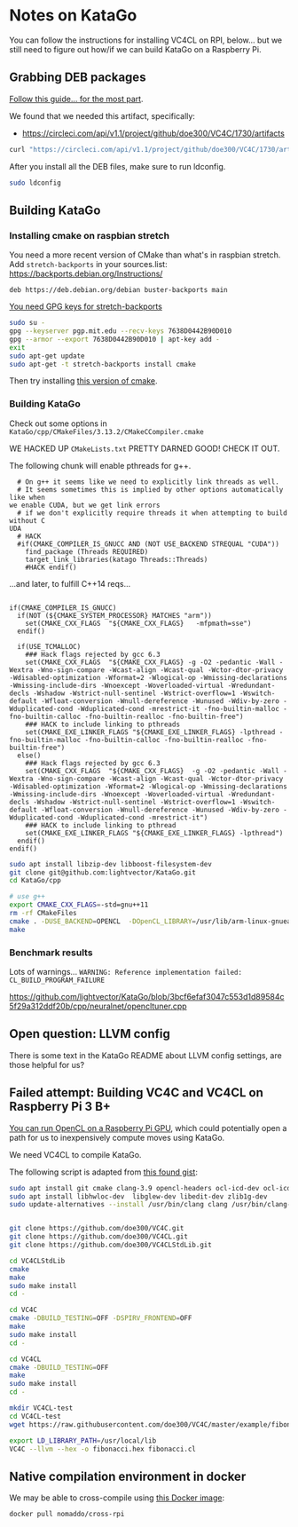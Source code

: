 # Notes on KataGo

You can follow the instructions for installing VC4CL on RPI, below... but we still need to figure out how/if we can build KataGo on a Raspberry Pi.

## Grabbing DEB packages

[Follow this guide... for the most part](https://github.com/doe300/VC4CL/wiki/How-to-get).

We found that we needed this artifact, specifically:

- https://circleci.com/api/v1.1/project/github/doe300/VC4C/1730/artifacts

```sh
curl "https://circleci.com/api/v1.1/project/github/doe300/VC4C/1730/artifacts" --output /tmp/dump
```

After you install all the DEB files, make sure to run ldconfig.

```sh
sudo ldconfig
```

## Building KataGo

### Installing cmake on raspbian stretch

You need a more recent version of CMake than what's in raspbian stretch.  Add `stretch-backports` in your sources.list: https://backports.debian.org/Instructions/

```text
deb https://deb.debian.org/debian buster-backports main
```

[You need GPG keys for stretch-backports](https://rolfje.wordpress.com/2017/06/09/installing-gpg-keys-for-debian-backports/)

```sh
sudo su -
gpg --keyserver pgp.mit.edu --recv-keys 7638D0442B90D010 
gpg --armor --export 7638D0442B90D010 | apt-key add -
exit
sudo apt-get update
sudo apt-get -t stretch-backports install cmake
```

Then try installing [this version of cmake](https://packages.debian.org/stretch-backports/cmake).

### Building KataGo

Check out some options in `KataGo/cpp/CMakeFiles/3.13.2/CMakeCCompiler.cmake `

WE HACKED UP `CMakeLists.txt` PRETTY DARNED GOOD!  CHECK IT OUT.

The following chunk will enable pthreads for g++.

```text
  # On g++ it seems like we need to explicitly link threads as well.
  # It seems sometimes this is implied by other options automatically like when 
we enable CUDA, but we get link errors
  # if we don't explicitly require threads it when attempting to build without C
UDA
  # HACK
  #if(CMAKE_COMPILER_IS_GNUCC AND (NOT USE_BACKEND STREQUAL "CUDA"))
    find_package (Threads REQUIRED)
    target_link_libraries(katago Threads::Threads)
    #HACK endif()
```

...and later, to fulfill C++14 reqs...

```text

if(CMAKE_COMPILER_IS_GNUCC)
  if(NOT (${CMAKE_SYSTEM_PROCESSOR} MATCHES "arm"))
    set(CMAKE_CXX_FLAGS  "${CMAKE_CXX_FLAGS}   -mfpmath=sse")
  endif()

  if(USE_TCMALLOC)
    ### Hack flags rejected by gcc 6.3
    set(CMAKE_CXX_FLAGS  "${CMAKE_CXX_FLAGS} -g -O2 -pedantic -Wall -Wextra -Wno-sign-compare -Wcast-align -Wcast-qual -Wctor-dtor-privacy -Wdisabled-optimization -Wformat=2 -Wlogical-op -Wmissing-declarations -Wmissing-include-dirs -Wnoexcept -Woverloaded-virtual -Wredundant-decls -Wshadow -Wstrict-null-sentinel -Wstrict-overflow=1 -Wswitch-default -Wfloat-conversion -Wnull-dereference -Wunused -Wdiv-by-zero -Wduplicated-cond -Wduplicated-cond -mrestrict-it -fno-builtin-malloc -fno-builtin-calloc -fno-builtin-realloc -fno-builtin-free")
    ### HACK to include linking to pthreads
    set(CMAKE_EXE_LINKER_FLAGS "${CMAKE_EXE_LINKER_FLAGS} -lpthread -fno-builtin-malloc -fno-builtin-calloc -fno-builtin-realloc -fno-builtin-free")
  else()
    ### Hack flags rejected by gcc 6.3
    set(CMAKE_CXX_FLAGS  "${CMAKE_CXX_FLAGS}  -g -O2 -pedantic -Wall -Wextra -Wno-sign-compare -Wcast-align -Wcast-qual -Wctor-dtor-privacy -Wdisabled-optimization -Wformat=2 -Wlogical-op -Wmissing-declarations -Wmissing-include-dirs -Wnoexcept -Woverloaded-virtual -Wredundant-decls -Wshadow -Wstrict-null-sentinel -Wstrict-overflow=1 -Wswitch-default -Wfloat-conversion -Wnull-dereference -Wunused -Wdiv-by-zero -Wduplicated-cond -Wduplicated-cond -mrestrict-it")
    ### HACK to include linking to pthread
    set(CMAKE_EXE_LINKER_FLAGS "${CMAKE_EXE_LINKER_FLAGS} -lpthread")
  endif()
endif()
```

```sh
sudo apt install libzip-dev libboost-filesystem-dev
git clone git@github.com:lightvector/KataGo.git
cd KataGo/cpp

# use g++
export CMAKE_CXX_FLAGS=-std=gnu++11 
rm -rf CMakeFiles
cmake . -DUSE_BACKEND=OPENCL  -DOpenCL_LIBRARY=/usr/lib/arm-linux-gnueabihf/libOpenCL.so -DZLIB_LIBRARY=/usr/lib/arm-linux-gnueabihf/libz.so -DBOOST_LIBRARYDIR=/usr/lib/arm-linux-gnueabihf/ -DCMAKE_C_COMPILER=/usr/bin/gcc -DCMAKE_CXX_COMPILER=/usr/bin/g++ -DCMAKE_C_COMPILER_ID=gnu -DCMAKE_CXX_COMPILER_ID=gnu -DUSE_TCMALLOC=0
make
```

### Benchmark results

Lots of warnings... `WARNING: Reference implementation failed: CL_BUILD_PROGRAM_FAILURE`

https://github.com/lightvector/KataGo/blob/3bcf6efaf3047c553d1d89584c5f29a312ddf20b/cpp/neuralnet/opencltuner.cpp

## Open question: LLVM config

There is some text in the KataGo README about LLVM config settings, are those helpful for us?


## Failed attempt: Building VC4C and VC4CL on Raspberry Pi 3 B+ 

[You can run OpenCL on a Raspberry Pi GPU](https://hackaday.com/2019/01/24/running-opencl-on-a-raspberry-pi-gpu/), which could potentially open a path for us to inexpensively compute moves using KataGo.

We need VC4CL to compile KataGo.

The following script is adapted from [this found gist](https://gist.github.com/senshu/671ecb1e68729c5e1a897c62251e00cf):

```sh
sudo apt install git cmake clang-3.9 opencl-headers ocl-icd-dev ocl-icd-opencl-dev
sudo apt install libhwloc-dev  libglew-dev libedit-dev zlib1g-dev
sudo update-alternatives --install /usr/bin/clang clang /usr/bin/clang-3.9 100


git clone https://github.com/doe300/VC4C.git
git clone https://github.com/doe300/VC4CL.git
git clone https://github.com/doe300/VC4CLStdLib.git  

cd VC4CLStdLib
cmake 
make
sudo make install
cd -

cd VC4C
cmake -DBUILD_TESTING=OFF -DSPIRV_FRONTEND=OFF 
make
sudo make install
cd -

cd VC4CL
cmake -DBUILD_TESTING=OFF 
make
sudo make install
cd -

mkdir VC4CL-test
cd VC4CL-test
wget https://raw.githubusercontent.com/doe300/VC4C/master/example/fibonacci.cl

export LD_LIBRARY_PATH=/usr/local/lib
VC4C --llvm --hex -o fibonacci.hex fibonacci.cl
```

## Native compilation environment in docker

We may be able to cross-compile using [this Docker image](https://hub.docker.com/r/nomaddo/cross-rpi/):

```sh
docker pull nomaddo/cross-rpi
```
